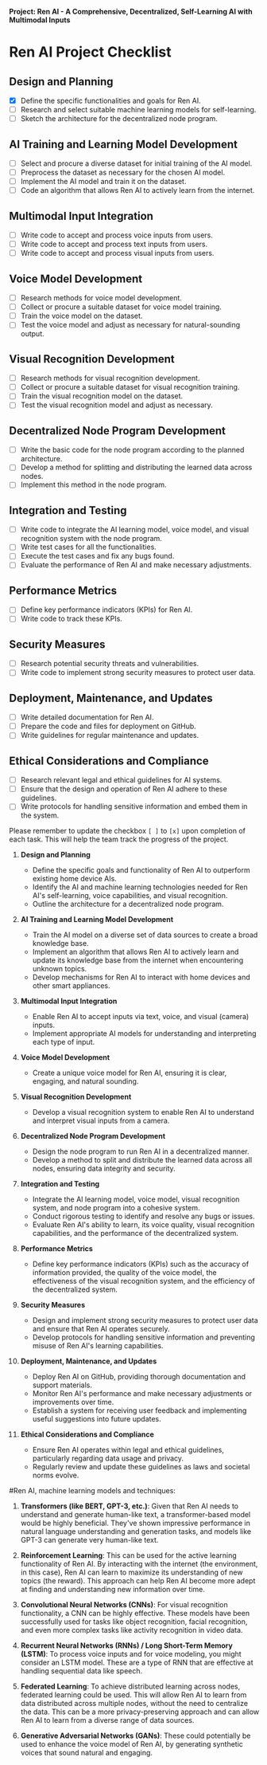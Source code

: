 **Project: Ren AI - A Comprehensive, Decentralized, Self-Learning AI with Multimodal Inputs**

# Ren AI Project Checklist

## Design and Planning

- [X] Define the specific functionalities and goals for Ren AI.
- [ ] Research and select suitable machine learning models for self-learning.
- [ ] Sketch the architecture for the decentralized node program.

## AI Training and Learning Model Development

- [ ] Select and procure a diverse dataset for initial training of the AI model.
- [ ] Preprocess the dataset as necessary for the chosen AI model.
- [ ] Implement the AI model and train it on the dataset.
- [ ] Code an algorithm that allows Ren AI to actively learn from the internet.

## Multimodal Input Integration

- [ ] Write code to accept and process voice inputs from users.
- [ ] Write code to accept and process text inputs from users.
- [ ] Write code to accept and process visual inputs from users.

## Voice Model Development

- [ ] Research methods for voice model development.
- [ ] Collect or procure a suitable dataset for voice model training.
- [ ] Train the voice model on the dataset.
- [ ] Test the voice model and adjust as necessary for natural-sounding output.

## Visual Recognition Development

- [ ] Research methods for visual recognition development.
- [ ] Collect or procure a suitable dataset for visual recognition training.
- [ ] Train the visual recognition model on the dataset.
- [ ] Test the visual recognition model and adjust as necessary.

## Decentralized Node Program Development

- [ ] Write the basic code for the node program according to the planned architecture.
- [ ] Develop a method for splitting and distributing the learned data across nodes.
- [ ] Implement this method in the node program.

## Integration and Testing

- [ ] Write code to integrate the AI learning model, voice model, and visual recognition system with the node program.
- [ ] Write test cases for all the functionalities.
- [ ] Execute the test cases and fix any bugs found.
- [ ] Evaluate the performance of Ren AI and make necessary adjustments.

## Performance Metrics

- [ ] Define key performance indicators (KPIs) for Ren AI.
- [ ] Write code to track these KPIs.

## Security Measures

- [ ] Research potential security threats and vulnerabilities.
- [ ] Write code to implement strong security measures to protect user data.

## Deployment, Maintenance, and Updates

- [ ] Write detailed documentation for Ren AI.
- [ ] Prepare the code and files for deployment on GitHub.
- [ ] Write guidelines for regular maintenance and updates.

## Ethical Considerations and Compliance

- [ ] Research relevant legal and ethical guidelines for AI systems.
- [ ] Ensure that the design and operation of Ren AI adhere to these guidelines.
- [ ] Write protocols for handling sensitive information and embed them in the system.

Please remember to update the checkbox `[ ]` to `[x]` upon completion of each task. This will help the team track the progress of the project.


1. **Design and Planning**
    - Define the specific goals and functionality of Ren AI to outperform existing home device AIs.
    - Identify the AI and machine learning technologies needed for Ren AI's self-learning, voice capabilities, and visual recognition.
    - Outline the architecture for a decentralized node program.

2. **AI Training and Learning Model Development**
    - Train the AI model on a diverse set of data sources to create a broad knowledge base.
    - Implement an algorithm that allows Ren AI to actively learn and update its knowledge base from the internet when encountering unknown topics.
    - Develop mechanisms for Ren AI to interact with home devices and other smart appliances.

3. **Multimodal Input Integration**
    - Enable Ren AI to accept inputs via text, voice, and visual (camera) inputs.
    - Implement appropriate AI models for understanding and interpreting each type of input.

4. **Voice Model Development**
    - Create a unique voice model for Ren AI, ensuring it is clear, engaging, and natural sounding.

5. **Visual Recognition Development**
    - Develop a visual recognition system to enable Ren AI to understand and interpret visual inputs from a camera.

6. **Decentralized Node Program Development**
    - Design the node program to run Ren AI in a decentralized manner.
    - Develop a method to split and distribute the learned data across all nodes, ensuring data integrity and security.

7. **Integration and Testing**
    - Integrate the AI learning model, voice model, visual recognition system, and node program into a cohesive system.
    - Conduct rigorous testing to identify and resolve any bugs or issues.
    - Evaluate Ren AI's ability to learn, its voice quality, visual recognition capabilities, and the performance of the decentralized system.

8. **Performance Metrics**
    - Define key performance indicators (KPIs) such as the accuracy of information provided, the quality of the voice model, the effectiveness of the visual recognition system, and the efficiency of the decentralized system.

9. **Security Measures**
    - Design and implement strong security measures to protect user data and ensure that Ren AI operates securely.
    - Develop protocols for handling sensitive information and preventing misuse of Ren AI's learning capabilities.

10. **Deployment, Maintenance, and Updates**
    - Deploy Ren AI on GitHub, providing thorough documentation and support materials.
    - Monitor Ren AI's performance and make necessary adjustments or improvements over time.
    - Establish a system for receiving user feedback and implementing useful suggestions into future updates.

11. **Ethical Considerations and Compliance**
    - Ensure Ren AI operates within legal and ethical guidelines, particularly regarding data usage and privacy.
    - Regularly review and update these guidelines as laws and societal norms evolve.

#Ren AI, machine learning models and techniques:

1. **Transformers (like BERT, GPT-3, etc.)**: Given that Ren AI needs to understand and generate human-like text, a transformer-based model would be highly beneficial. They've shown impressive performance in natural language understanding and generation tasks, and models like GPT-3 can generate very human-like text.

2. **Reinforcement Learning**: This can be used for the active learning functionality of Ren AI. By interacting with the internet (the environment, in this case), Ren AI can learn to maximize its understanding of new topics (the reward). This approach can help Ren AI become more adept at finding and understanding new information over time.

3. **Convolutional Neural Networks (CNNs)**: For visual recognition functionality, a CNN can be highly effective. These models have been successfully used for tasks like object recognition, facial recognition, and even more complex tasks like activity recognition in video data.

4. **Recurrent Neural Networks (RNNs) / Long Short-Term Memory (LSTM)**: To process voice inputs and for voice modeling, you might consider an LSTM model. These are a type of RNN that are effective at handling sequential data like speech.

5. **Federated Learning**: To achieve distributed learning across nodes, federated learning could be used. This will allow Ren AI to learn from data distributed across multiple nodes, without the need to centralize the data. This can be a more privacy-preserving approach and can allow Ren AI to learn from a diverse range of data sources.

6. **Generative Adversarial Networks (GANs)**: These could potentially be used to enhance the voice model of Ren AI, by generating synthetic voices that sound natural and engaging. 
